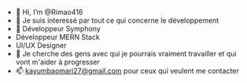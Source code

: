 - 👋 Hi, I’m @Rimao416
- 👀 Je suis interessé par tout ce qui concerne le développement
- 🌱 Développeur Symphony
- Développeur MERN Stack
- UI/UX Designer
- 💞️ Je cherche des gens avec qui je pourrais vraiment travailler et qui vont m'aider à progresser
- 📫 kayumbaomari27@gmail.com pour ceux qui veulent me contacter

